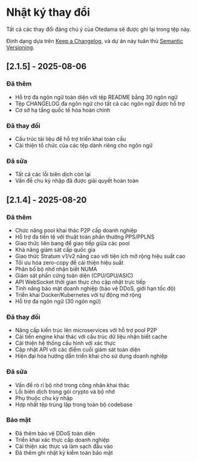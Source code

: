 # Nhật ký thay đổi

Tất cả các thay đổi đáng chú ý của Otedama sẽ được ghi lại trong tệp này.

Định dạng dựa trên [Keep a Changelog](https://keepachangelog.com/en/1.0.0/),
và dự án này tuân thủ [Semantic Versioning](https://semver.org/spec/v2.0.0.html).

## [2.1.5] - 2025-08-06

### Đã thêm
- Hỗ trợ đa ngôn ngữ toàn diện với tệp README bằng 30 ngôn ngữ
- Tệp CHANGELOG đa ngôn ngữ cho tất cả các ngôn ngữ được hỗ trợ
- Cơ sở hạ tầng quốc tế hóa hoàn chỉnh

### Đã thay đổi
- Cấu trúc tài liệu để hỗ trợ triển khai toàn cầu
- Cải thiện tổ chức của các tệp dành riêng cho ngôn ngữ

### Đã sửa
- Tất cả các lỗi biên dịch còn lại
- Vấn đề chu kỳ nhập đã được giải quyết hoàn toàn

## [2.1.4] - 2025-08-20

### Đã thêm
- Chức năng pool khai thác P2P cấp doanh nghiệp
- Hỗ trợ đa tiền tệ với thuật toán phần thưởng PPS/PPLNS
- Giao thức liên bang để giao tiếp giữa các pool
- Khả năng giám sát cấp quốc gia
- Giao thức Stratum v1/v2 nâng cao với tiện ích mở rộng hiệu suất cao
- Tối ưu hóa zero-copy để cải thiện hiệu suất
- Phân bổ bộ nhớ nhận biết NUMA
- Giám sát phần cứng toàn diện (CPU/GPU/ASIC)
- API WebSocket thời gian thực cho cập nhật trực tiếp
- Tính năng bảo mật doanh nghiệp (bảo vệ DDoS, giới hạn tốc độ)
- Triển khai Docker/Kubernetes với tự động mở rộng
- Hỗ trợ đa ngôn ngữ (30 ngôn ngữ)

### Đã thay đổi
- Nâng cấp kiến trúc lên microservices với hỗ trợ pool P2P
- Cải tiến engine khai thác với cấu trúc dữ liệu nhận biết cache
- Cải thiện hệ thống cấu hình với xác thực
- Cập nhật API với các điểm cuối giám sát toàn diện
- Hiện đại hóa hướng dẫn triển khai cho sử dụng doanh nghiệp

### Đã sửa
- Vấn đề rò rỉ bộ nhớ trong công nhân khai thác
- Lỗi biên dịch trong gói crypto và bộ nhớ
- Phụ thuộc chu kỳ nhập
- Hợp nhất tệp trùng lặp trong toàn bộ codebase

### Bảo mật
- Đã thêm bảo vệ DDoS toàn diện
- Triển khai xác thực cấp doanh nghiệp
- Cải thiện xác thực và làm sạch đầu vào
- Đã thêm ghi nhật ký kiểm toán bảo mật